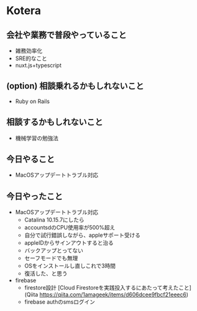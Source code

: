 # Kotera

## 会社や業務で普段やっていること

- 雑務効率化
- SRE的なこと
- nuxt.js+typescript

## (option) 相談乗れるかもしれないこと

- Ruby on Rails

## 相談するかもしれないこと

- 機械学習の勉強法

## 今日やること

- MacOSアップデートトラブル対応

## 今日やったこと

- MacOSアップデートトラブル対応
    - Catalina 10.15.7にしたら
    - accountsdのCPU使用率が500%超え
    - 自分で試行錯誤しながら、appleサポート受ける
    - appleIDからサインアウトすると治る
    - バックアップとってない
    - セーフモードでも無理
    - OSをインストールし直しこれで3時間
    - 復活した、と思う
- firebase
   - firestore設計 [Cloud Firestoreを実践投入するにあたって考えたこと](Qiita https://qiita.com/1amageek/items/d606dcee9fbcf21eeec6)
   - firebase authのsmsログイン
